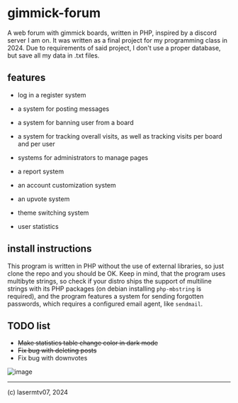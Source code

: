 # gimmick-forum
A web forum with gimmick boards, written in PHP, inspired by a discord server I am on. It was written as a final project for my programming class in 2024. Due to requirements of said project, I don't use a proper database, but save all my data in .txt files.
## features
 - log in a register system
 - a system for posting messages
 - a system for banning user from a board
 - a system for tracking overall visits, as well as tracking visits per board and per user
 - systems for administrators to manage pages
 - a report system
 - an account customization system
 - an upvote system

 - theme switching system
 - user statistics
## install instructions
This program is written in PHP without the use of external libraries, so just clone the repo and you should be OK. Keep in mind, that the program uses multibyte strings, so check if your distro ships the support of multiline strings with its PHP packages (on debian installing `php-mbstring` is required), and the program features a system for sending forgotten passwords, which requires a configured email agent, like `sendmail`.
## TODO list
- ~~Make statistics table change color in dark mode~~
- ~~Fix bug with deleting posts~~
- Fix bug with downvotes

![image](https://github.com/lasermtv07/gimmick-forum/assets/118477750/dd7cbc98-b384-4c15-8ac0-8f837dfbf2aa)

---

(c) lasermtv07, 2024
